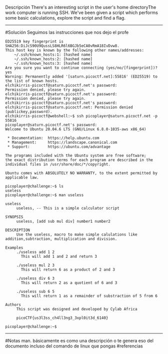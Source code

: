Descripción
There's an interesting script in the user's home directoryThe work computer is running SSH. We've
been given a script which performs some basic calculations, explore the script and find a flag.

------------------------
#Solución 
Seguimos las instrucciones que nos dejo el profe
```
ED25519 key fingerprint is SHA256:DiJcS90U9QussLS8HLR6l6BGJb5eCA0vRmA18IvDvw8.
This host key is known by the following other names/addresses:
    ~/.ssh/known_hosts:1: [hashed name]
    ~/.ssh/known_hosts:2: [hashed name]
    ~/.ssh/known_hosts:3: [hashed name]
Are you sure you want to continue connecting (yes/no/[fingerprint])? yes
Warning: Permanently added '[saturn.picoctf.net]:55816' (ED25519) to the list of known hosts.
elchikirris-picoctf@saturn.picoctf.net's password: 
Permission denied, please try again.
elchikirris-picoctf@saturn.picoctf.net's password: 
Permission denied, please try again.
elchikirris-picoctf@saturn.picoctf.net's password: 
elchikirris-picoctf@saturn.picoctf.net: Permission denied (publickey,password).
elchikirris-picoctf@webshell:~$ ssh picoplayer@saturn.picoctf.net -p 55816
picoplayer@saturn.picoctf.net's password: 
Welcome to Ubuntu 20.04.6 LTS (GNU/Linux 6.8.0-1035-aws x86_64)

 * Documentation:  https://help.ubuntu.com
 * Management:     https://landscape.canonical.com
 * Support:        https://ubuntu.com/advantage

The programs included with the Ubuntu system are free software;
the exact distribution terms for each program are described in the
individual files in /usr/share/doc/*/copyright.

Ubuntu comes with ABSOLUTELY NO WARRANTY, to the extent permitted by
applicable law.

picoplayer@challenge:~$ ls
useless
picoplayer@challenge:~$ man useless 

useless
     useless, -- This is a simple calculator script

SYNOPSIS
     useless, [add sub mul div] number1 number2

DESCRIPTION
     Use the useless, macro to make simple calulations like addition,subtraction, multiplication and division.

Examples
     ./useless add 1 2
       This will add 1 and 2 and return 3

     ./useless mul 2 3
       This will return 6 as a product of 2 and 3

     ./useless div 6 3
       This will return 2 as a quotient of 6 and 3

     ./useless sub 6 5
       This will return 1 as a remainder of substraction of 5 from 6

Authors
     This script was designed and developed by Cylab Africa

     picoCTF{us3l3ss_ch4ll3ng3_3xpl0it3d_6140}

picoplayer@challenge:~$ 
```

-------------
#Notas 
man. básicamente es como una descripción o te genera eso del documento incluso del comando de linux que pongas 
#referencias 